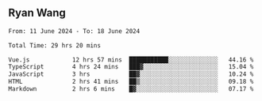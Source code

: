 ## Ryan Wang

<!--START_SECTION:waka-->

```txt
From: 11 June 2024 - To: 18 June 2024

Total Time: 29 hrs 20 mins

Vue.js            12 hrs 57 mins  ███████████░░░░░░░░░░░░░░   44.16 %
TypeScript        4 hrs 24 mins   ███▓░░░░░░░░░░░░░░░░░░░░░   15.04 %
JavaScript        3 hrs           ██▓░░░░░░░░░░░░░░░░░░░░░░   10.24 %
HTML              2 hrs 41 mins   ██▒░░░░░░░░░░░░░░░░░░░░░░   09.18 %
Markdown          2 hrs 6 mins    █▓░░░░░░░░░░░░░░░░░░░░░░░   07.17 %
```

<!--END_SECTION:waka-->
